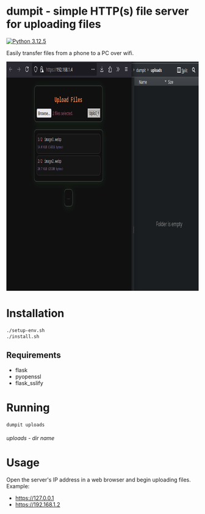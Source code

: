 # dumpit - simple HTTP(s) file server for uploading files

[![Python 3.12.5](https://img.shields.io/badge/Python-3.12.5-yellow.svg)](http://www.python.org/download/)

Easily transfer files from a phone to a PC over wifi.

<img src="preview/preview.gif" width="900" height="600">

# Installation
```
./setup-env.sh
./install.sh
```

## Requirements
* flask
* pyopenssl
* flask_sslify

# Running
```
dumpit uploads
```
###### uploads - dir name

# Usage
Open the server's IP address in a web browser and begin uploading files.
<br>
Example:
* https://127.0.0.1
* https://192.168.1.2


